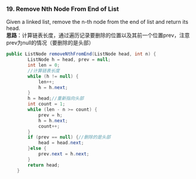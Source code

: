 ### 19. Remove Nth Node From End of List
Given a linked list, remove the n-th node from the end of list and return its head.    
**思路**：计算链表长度，通过遍历记录要删除的位置以及其前一个位置prev，注意prev为null的情况（要删除的是头部）
```java
public ListNode removeNthFromEnd(ListNode head, int n) {
        ListNode h = head, prev = null;
        int len = 0;
        //计算链表长度
        while (h != null) {
            len++;
            h = h.next;
        }
        h = head;//重新指向头部
        int count = 1;
        while (len - n >= count) {
            prev = h;
            h = h.next;
            count++;
        }
        if (prev == null) {//删除的是头部
            head = head.next;
        }else {
            prev.next = h.next;
        }
        return head;
    }
```
